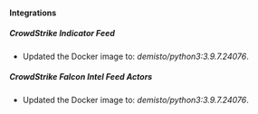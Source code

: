 #### Integrations
##### CrowdStrike Indicator Feed
- Updated the Docker image to: *demisto/python3:3.9.7.24076*.
##### CrowdStrike Falcon Intel Feed Actors
- Updated the Docker image to: *demisto/python3:3.9.7.24076*.
